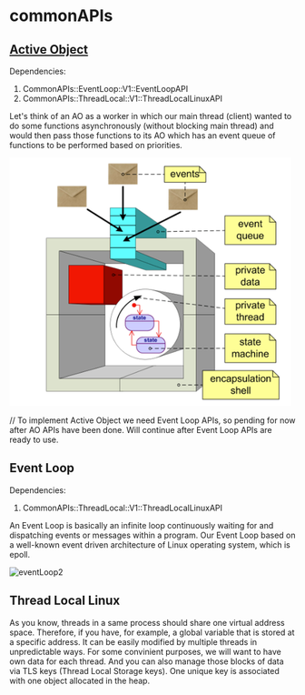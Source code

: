 # commonAPIs


## [Active Object](https://github.com/giang-nguyentbk/commonApis/tree/activeObject/sw/activeObject)
Dependencies:
1. CommonAPIs::EventLoop::V1::EventLoopAPI
2. CommonAPIs::ThreadLocal::V1::ThreadLocalLinuxAPI

Let's think of an AO as a worker in which our main thread (client) wanted to do some functions asynchronously
(without blocking main thread) and would then pass those functions to its AO which has an event queue of functions
to be performed based on priorities.

![AO.png](./assets/AO.png?raw=true)


// To implement Active Object we need Event Loop APIs, so pending for now after AO APIs have been done. Will continue
after Event Loop APIs are ready to use.

## Event Loop
Dependencies:
1. CommonAPIs::ThreadLocal::V1::ThreadLocalLinuxAPI

An Event Loop is basically an infinite loop continuously waiting for and dispatching events or messages
within a program. Our Event Loop based on a well-known event driven architecture of Linux operating system,
which is epoll.

![eventLoop2](../../assets/eventLoopp.png?raw=true)


## Thread Local Linux
As you know, threads in a same process should share one virtual address space. Therefore, if you have, for example,
a global variable that is stored at a specific address. It can be easily modified by multiple threads in unpredictable
ways. For some convinient purposes, we will want to have own data for each thread. And you can also manage those blocks
of data via TLS keys (Thread Local Storage keys). One unique key is associated with one object allocated in the heap.